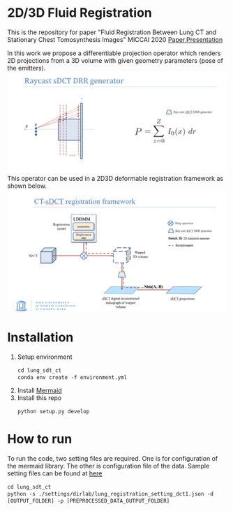 # 2D/3D Fluid Registration

This is the repository for paper "Fluid Registration Between Lung CT and Stationary Chest Tomosynthesis Images" MICCAI 2020
[Paper](https://drive.google.com/file/d/1-gORB0x9qa8hDpnpLSISXGmb9I6j9SG9/edit),[Presentation](https://youtu.be/rPVmPg1rXSI)

In this work we propose a differentiable projection operator which renders 2D projections from a 3D volume with given geometry parameters (pose of the emitters).
![Differentiable projectionoperator](/readme_materials/miccai_fig2.png)
This operator can be used in a 2D3D deformable registration framework as shown below. 
![Model Structure](/readme_materials/miccai_fig1.png)



# Installation
1. Setup environment
    ```
    cd lung_sdt_ct
    conda env create -f environment.yml
    ```
2. Install [Mermaid](https://github.com/uncbiag/mermaid)
3. Install this repo
    ```
    python setup.py develop
    ```

# How to run
To run the code, two setting files are required. One is for configuration of the mermaid library. The other is configuration file of the data. Sample setting files can be found at [here](https://github.com/uncbiag/lung_sdt_ct/tree/dev/settings/dirlab)
```
cd lung_sdt_ct
python -s ./settings/dirlab/lung_registration_setting_dct1.json -d [OUTPUT_FOLDER] -p [PREPROCESSED_DATA_OUTPUT_FOLDER]
```
